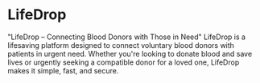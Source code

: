 # LifeDrop
"LifeDrop – Connecting Blood Donors with Those in Need"  LifeDrop is a lifesaving platform designed to connect voluntary blood donors with patients in urgent need. Whether you're looking to donate blood and save lives or urgently seeking a compatible donor for a loved one, LifeDrop makes it simple, fast, and secure.

